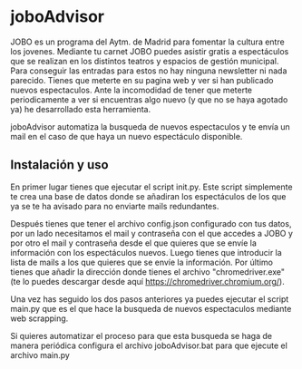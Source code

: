 # joboAdvisor

JOBO es un programa del Aytm. de Madrid para fomentar la cultura entre los jovenes. Mediante tu carnet JOBO puedes asistir gratis a espectáculos que se realizan en los distintos 
teatros y espacios de gestión municipal. Para conseguir las entradas para estos no hay ninguna newsletter ni nada parecido. Tienes que meterte en su pagina web y ver si han 
publicado nuevos espectaculos. Ante la incomodidad de tener que meterte periodicamente a ver si encuentras algo nuevo (y que no se haya agotado ya) he desarrollado esta
herramienta. 

joboAdvisor automatiza la busqueda de nuevos espectaculos y te envía un mail en el caso de que haya un nuevo espectáculo disponible.

## Instalación y uso

En primer lugar tienes que ejecutar el script init.py. Este script simplemente te crea una base de datos donde se añadiran los espectáculos de los que ya se te ha avisado
para no enviarte mails redundantes.

Después tienes que tener el archivo config.json configurado con tus datos, por un lado necesitamos el mail y contraseña con el que accedes a JOBO y por otro el mail y contraseña
desde el que quieres que se envíe la información con los espectáculos nuevos. Luego tienes que introducir la lista de mails a los que quieres que se envíe la información. Por
último tienes que añadir la dirección donde tienes el archivo "chromedriver.exe" (te lo puedes descargar desde aquí https://chromedriver.chromium.org/).

Una vez has seguido los dos pasos anteriores ya puedes ejecutar el script main.py que es el que hace la busqueda de nuevos espectaculos mediante web scrapping. 

Si quieres automatizar el proceso para que esta busqueda se haga de manera periódica configura el archivo joboAdvisor.bat para que ejecute el archivo main.py
